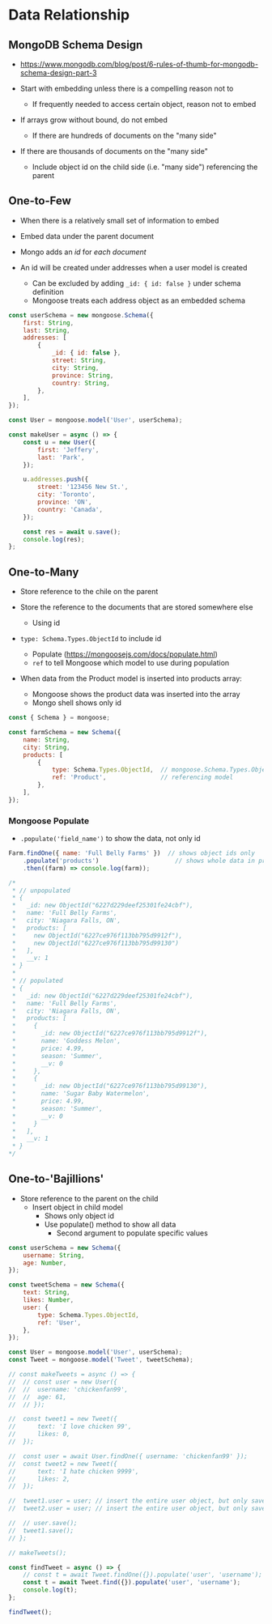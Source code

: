 # Data Relationship

## MongoDB Schema Design

  - https://www.mongodb.com/blog/post/6-rules-of-thumb-for-mongodb-schema-design-part-3

  - Start with embedding unless there is a compelling reason not to
    - If frequently needed to access certain object, reason not to embed
  
  - If arrays grow without bound, do not embed
    - If there are hundreds of documents on the "many side"
  
  - If there are thousands of documents on the "many side"
    - Include object id on the child side (i.e. "many side") referencing the parent
  
  

## One-to-Few

  - When there is a relatively small set of information to embed
  - Embed data under the parent document

  - Mongo adds an *id* for *each document*
  - An id will be created under addresses when a user model is created
    - Can be excluded by adding `_id: { id: false }` under schema definition
    - Mongoose treats each address object as an embedded schema

```js
const userSchema = new mongoose.Schema({
	first: String,
	last: String,
	addresses: [
		{
			_id: { id: false },
			street: String,
			city: String,
			province: String,
			country: String,
		},
	],
});

const User = mongoose.model('User', userSchema);

const makeUser = async () => {
	const u = new User({
		first: 'Jeffery',
		last: 'Park',
	});

	u.addresses.push({
		street: '123456 New St.',
		city: 'Toronto',
		province: 'ON',
		country: 'Canada',
	});

	const res = await u.save();
	console.log(res);
};
```

## One-to-Many

  - Store reference to the chile on the parent
  - Store the reference to the documents that are stored somewhere else
    - Using id

  - `type: Schema.Types.ObjectId` to include id
    - Populate (https://mongoosejs.com/docs/populate.html)
    - `ref` to tell Mongoose which model to use during population

  - When data from the Product model is inserted into products array:
    - Mongoose shows the product data was inserted into the array
    - Mongo shell shows only id
  
```js
const { Schema } = mongoose;

const farmSchema = new Schema({
	name: String,
	city: String,
	products: [
		{
			type: Schema.Types.ObjectId,  // mongoose.Schema.Types.ObjectId
			ref: 'Product',               // referencing model
		},
	],
});
```

### Mongoose Populate

  - `.populate('field_name')` to show the data, not only id

```js
Farm.findOne({ name: 'Full Belly Farms' })  // shows object ids only
	.populate('products')                     // shows whole data in products field
	.then((farm) => console.log(farm));

/*
 * // unpopulated
 * {
 *   _id: new ObjectId("6227d229deef25301fe24cbf"),
 *   name: 'Full Belly Farms',
 *   city: 'Niagara Falls, ON',
 *   products: [
 *     new ObjectId("6227ce976f113bb795d9912f"),
 *     new ObjectId("6227ce976f113bb795d99130")
 *   ],
 *   __v: 1
 * }
 * 
 * // populated
 * {
 *   _id: new ObjectId("6227d229deef25301fe24cbf"),
 *   name: 'Full Belly Farms',
 *   city: 'Niagara Falls, ON',
 *   products: [
 *     {
 *       _id: new ObjectId("6227ce976f113bb795d9912f"),
 *       name: 'Goddess Melon',
 *       price: 4.99,
 *       season: 'Summer',
 *       __v: 0
 *     },
 *     {
 *       _id: new ObjectId("6227ce976f113bb795d99130"),
 *       name: 'Sugar Baby Watermelon',
 *       price: 4.99,
 *       season: 'Summer',
 *       __v: 0
 *     }
 *   ],
 *   __v: 1
 * }
*/
```

## One-to-'Bajillions'

  - Store reference to the parent on the child
    - Insert object in child model
      - Shows only object id
      - Use populate() method to show all data
        - Second argument to populate specific values

```js
const userSchema = new Schema({
	username: String,
	age: Number,
});

const tweetSchema = new Schema({
	text: String,
	likes: Number,
	user: {
		type: Schema.Types.ObjectId,
		ref: 'User',
	},
});

const User = mongoose.model('User', userSchema);
const Tweet = mongoose.model('Tweet', tweetSchema);

// const makeTweets = async () => {
// 	// const user = new User({
// 	// 	username: 'chickenfan99',
// 	// 	age: 61,
// 	// });

// 	const tweet1 = new Tweet({
// 		text: 'I love chicken 99',
// 		likes: 0,
// 	});

// 	const user = await User.findOne({ username: 'chickenfan99' });
// 	const tweet2 = new Tweet({
// 		text: 'I hate chicken 9999',
// 		likes: 2,
// 	});

// 	tweet1.user = user; // insert the entire user object, but only saves user id
// 	tweet2.user = user; // insert the entire user object, but only saves user id

// 	// user.save();
// 	tweet1.save();
// };

// makeTweets();

const findTweet = async () => {
	// const t = await Tweet.findOne({}).populate('user', 'username');
	const t = await Tweet.find({}).populate('user', 'username');
	console.log(t);
};

findTweet();
```
